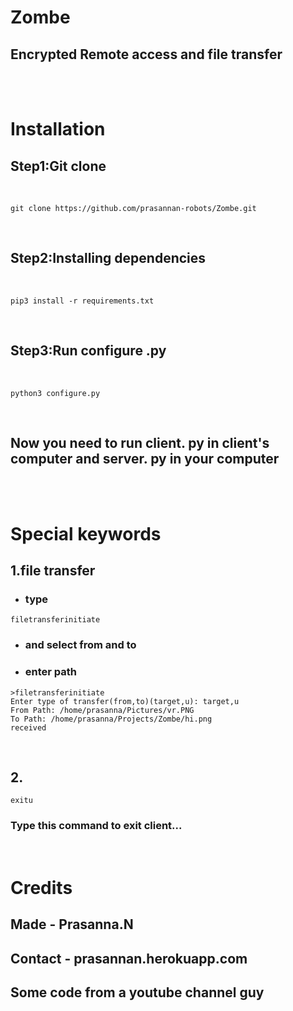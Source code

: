 # Zombe
## Encrypted Remote access and file transfer
<br>
<br>

# Installation
## Step1:Git clone
<br>

```
git clone https://github.com/prasannan-robots/Zombe.git
```
<br>

## Step2:Installing dependencies
<br>

```
pip3 install -r requirements.txt
```

<br>

## Step3:Run configure .py
<br>

```
python3 configure.py
```
<br>

## Now you need to run client. py in client's computer and server. py in your computer
<br>
<br>

# Special keywords

## 1.file transfer
* ### type
```
filetransferinitiate
```
* ### and select from and to
* ### enter path
```
>filetransferinitiate
Enter type of transfer(from,to)(target,u): target,u
From Path: /home/prasanna/Pictures/vr.PNG
To Path: /home/prasanna/Projects/Zombe/hi.png
received
```

<br>

## 2. 
```
exitu
```
### Type this command to exit client...
<br>

# Credits
## Made - Prasanna.N
## Contact - prasannan.herokuapp.com
## Some code from a youtube channel guy